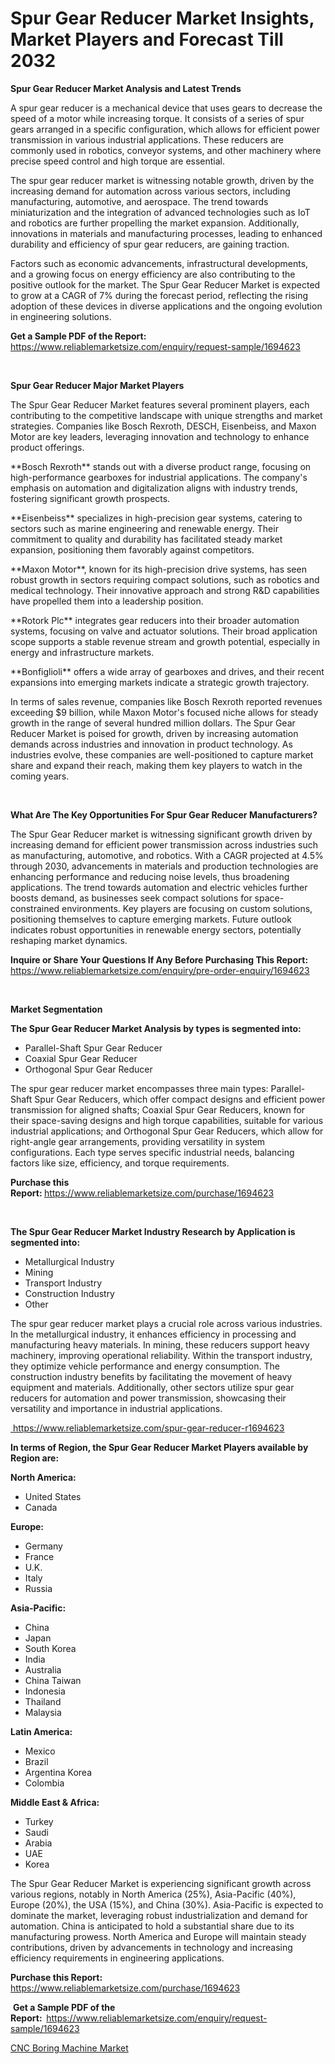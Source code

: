 <p><h1>Spur Gear Reducer Market Insights, Market Players and Forecast Till 2032</h1></p><p><strong>Spur Gear Reducer Market Analysis and Latest Trends</strong></p>
<p><p>A spur gear reducer is a mechanical device that uses gears to decrease the speed of a motor while increasing torque. It consists of a series of spur gears arranged in a specific configuration, which allows for efficient power transmission in various industrial applications. These reducers are commonly used in robotics, conveyor systems, and other machinery where precise speed control and high torque are essential.</p><p>The spur gear reducer market is witnessing notable growth, driven by the increasing demand for automation across various sectors, including manufacturing, automotive, and aerospace. The trend towards miniaturization and the integration of advanced technologies such as IoT and robotics are further propelling the market expansion. Additionally, innovations in materials and manufacturing processes, leading to enhanced durability and efficiency of spur gear reducers, are gaining traction.</p><p>Factors such as economic advancements, infrastructural developments, and a growing focus on energy efficiency are also contributing to the positive outlook for the market. The Spur Gear Reducer Market is expected to grow at a CAGR of 7% during the forecast period, reflecting the rising adoption of these devices in diverse applications and the ongoing evolution in engineering solutions.</p></p>
<p><strong>Get a Sample PDF of the Report:&nbsp;</strong> <a href="https://www.reliablemarketsize.com/enquiry/request-sample/1694623?utm_campaign=2283&utm_medium=2&utm_source=Github&utm_content=ia&utm_term=20022025&utm_id=spur-gear-reducer">https://www.reliablemarketsize.com/enquiry/request-sample/1694623</a></p>
<p>&nbsp;</p>
<p><strong>Spur Gear Reducer Major Market Players</strong></p>
<p><p>The Spur Gear Reducer Market features several prominent players, each contributing to the competitive landscape with unique strengths and market strategies. Companies like Bosch Rexroth, DESCH, Eisenbeiss, and Maxon Motor are key leaders, leveraging innovation and technology to enhance product offerings.</p><p>**Bosch Rexroth** stands out with a diverse product range, focusing on high-performance gearboxes for industrial applications. The company's emphasis on automation and digitalization aligns with industry trends, fostering significant growth prospects.</p><p>**Eisenbeiss** specializes in high-precision gear systems, catering to sectors such as marine engineering and renewable energy. Their commitment to quality and durability has facilitated steady market expansion, positioning them favorably against competitors.</p><p>**Maxon Motor**, known for its high-precision drive systems, has seen robust growth in sectors requiring compact solutions, such as robotics and medical technology. Their innovative approach and strong R&D capabilities have propelled them into a leadership position.</p><p>**Rotork Plc** integrates gear reducers into their broader automation systems, focusing on valve and actuator solutions. Their broad application scope supports a stable revenue stream and growth potential, especially in energy and infrastructure markets.</p><p>**Bonfiglioli** offers a wide array of gearboxes and drives, and their recent expansions into emerging markets indicate a strategic growth trajectory. </p><p>In terms of sales revenue, companies like Bosch Rexroth reported revenues exceeding $9 billion, while Maxon Motor's focused niche allows for steady growth in the range of several hundred million dollars. The Spur Gear Reducer Market is poised for growth, driven by increasing automation demands across industries and innovation in product technology. As industries evolve, these companies are well-positioned to capture market share and expand their reach, making them key players to watch in the coming years.</p></p>
<p>&nbsp;</p>
<p><strong>What Are The Key Opportunities For Spur Gear Reducer Manufacturers?</strong></p>
<p><p>The Spur Gear Reducer market is witnessing significant growth driven by increasing demand for efficient power transmission across industries such as manufacturing, automotive, and robotics. With a CAGR projected at 4.5% through 2030, advancements in materials and production technologies are enhancing performance and reducing noise levels, thus broadening applications. The trend towards automation and electric vehicles further boosts demand, as businesses seek compact solutions for space-constrained environments. Key players are focusing on custom solutions, positioning themselves to capture emerging markets. Future outlook indicates robust opportunities in renewable energy sectors, potentially reshaping market dynamics.</p></p>
<p><strong>Inquire or Share Your Questions If Any Before Purchasing This Report:</strong> <a href="https://www.reliablemarketsize.com/enquiry/pre-order-enquiry/1694623?utm_campaign=2283&utm_medium=2&utm_source=Github&utm_content=ia&utm_term=20022025&utm_id=spur-gear-reducer">https://www.reliablemarketsize.com/enquiry/pre-order-enquiry/1694623</a></p>
<p>&nbsp;</p>
<p><strong>Market Segmentation</strong></p>
<p><strong>The Spur Gear Reducer Market Analysis by types is segmented into:</strong></p>
<p><ul><li>Parallel-Shaft Spur Gear Reducer</li><li>Coaxial Spur Gear Reducer</li><li>Orthogonal Spur Gear Reducer</li></ul></p>
<p><p>The spur gear reducer market encompasses three main types: Parallel-Shaft Spur Gear Reducers, which offer compact designs and efficient power transmission for aligned shafts; Coaxial Spur Gear Reducers, known for their space-saving designs and high torque capabilities, suitable for various industrial applications; and Orthogonal Spur Gear Reducers, which allow for right-angle gear arrangements, providing versatility in system configurations. Each type serves specific industrial needs, balancing factors like size, efficiency, and torque requirements.</p></p>
<p><strong>Purchase this Report:&nbsp;</strong><a href="https://www.reliablemarketsize.com/purchase/1694623?utm_campaign=2283&utm_medium=2&utm_source=Github&utm_content=ia&utm_term=20022025&utm_id=spur-gear-reducer">https://www.reliablemarketsize.com/purchase/1694623</a></p>
<p>&nbsp;</p>
<p><strong>The Spur Gear Reducer Market Industry Research by Application is segmented into:</strong></p>
<p><ul><li>Metallurgical Industry</li><li>Mining</li><li>Transport Industry</li><li>Construction Industry</li><li>Other</li></ul></p>
<p><p>The spur gear reducer market plays a crucial role across various industries. In the metallurgical industry, it enhances efficiency in processing and manufacturing heavy materials. In mining, these reducers support heavy machinery, improving operational reliability. Within the transport industry, they optimize vehicle performance and energy consumption. The construction industry benefits by facilitating the movement of heavy equipment and materials. Additionally, other sectors utilize spur gear reducers for automation and power transmission, showcasing their versatility and importance in industrial applications.</p></p>
<p><a href="https://www.reliablemarketsize.com/spur-gear-reducer-r1694623?utm_campaign=2283&utm_medium=2&utm_source=Github&utm_content=ia&utm_term=20022025&utm_id=spur-gear-reducer">&nbsp;https://www.reliablemarketsize.com/spur-gear-reducer-r1694623</a></p>
<p><strong>In terms of Region, the Spur Gear Reducer Market Players available by Region are:</strong></p>
<p>
    <p> <strong> North America: </strong>
        <ul>
            <li>United States</li>
            <li>Canada</li>
        </ul>
        </p> 
    <p> <strong> Europe: </strong>
        <ul>
            <li>Germany</li>
            <li>France</li>
            <li>U.K.</li>
            <li>Italy</li>
            <li>Russia</li>
        </ul>
        </p> 
    <p> <strong> Asia-Pacific: </strong>
        <ul>
            <li>China</li>
            <li>Japan</li>
            <li>South Korea</li>
            <li>India</li>
            <li>Australia</li>
            <li>China Taiwan</li>
            <li>Indonesia</li>
            <li>Thailand</li>
            <li>Malaysia</li>
        </ul>
        </p> 
    <p> <strong> Latin America: </strong>
        <ul>
            <li>Mexico</li>
            <li>Brazil</li>
            <li>Argentina Korea</li>
            <li>Colombia</li>
        </ul>
        </p> 
    <p> <strong> Middle East & Africa: </strong>
        <ul>
            <li>Turkey</li>
            <li>Saudi</li>
            <li>Arabia</li>
            <li>UAE</li>
            <li>Korea</li>
        </ul>
    </p>
    </p>
<p><p>The Spur Gear Reducer Market is experiencing significant growth across various regions, notably in North America (25%), Asia-Pacific (40%), Europe (20%), the USA (15%), and China (30%). Asia-Pacific is expected to dominate the market, leveraging robust industrialization and demand for automation. China is anticipated to hold a substantial share due to its manufacturing prowess. North America and Europe will maintain steady contributions, driven by advancements in technology and increasing efficiency requirements in engineering applications.</p></p>
<p><strong>Purchase this Report: </strong><a href="https://www.reliablemarketsize.com/purchase/1694623?utm_campaign=2283&utm_medium=2&utm_source=Github&utm_content=ia&utm_term=20022025&utm_id=spur-gear-reducer">https://www.reliablemarketsize.com/purchase/1694623</a></p>
<p>&nbsp;<strong>Get a Sample PDF of the Report:&nbsp;&nbsp;</strong><a href="https://www.reliablemarketsize.com/enquiry/request-sample/1694623?utm_campaign=2283&utm_medium=2&utm_source=Github&utm_content=ia&utm_term=20022025&utm_id=spur-gear-reducer">https://www.reliablemarketsize.com/enquiry/request-sample/1694623</a></p>
<p><strong></strong></p>
<p><p><a href="https://github.com/bornergabrielle89/Market-Research-Report-List-1/blob/main/cnc-boring-machine-market.md?utm_campaign=2283&utm_medium=2&utm_source=Github&utm_content=ia&utm_term=20022025&utm_id=spur-gear-reducer">CNC Boring Machine Market</a></p></p>